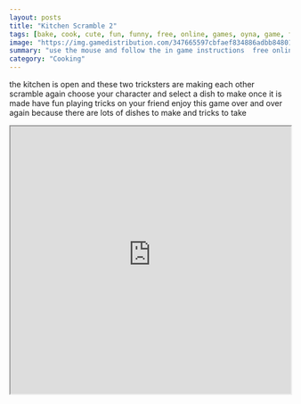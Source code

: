 ```yaml
---
layout: posts
title: "Kitchen Scramble 2"
tags: [bake, cook, cute, fun, funny, free, online, games, oyna, game, free, games, play, play, games]
image: "https://img.gamedistribution.com/347665597cbfaef834886adbb848011f.jpg"
summary: "use the mouse and follow the in game instructions  free online games oyna game free games play play games"
category: "Cooking"
---
```


the kitchen is open and these two tricksters are making each other scramble again choose your character and select a dish to make once it is made have fun playing tricks on your friend enjoy this game over and over again because there are lots of dishes to make and tricks to take

<iframe width="100%" height="480px;" src="https://flash.gamedistribution.com?game=347665597cbfaef834886adbb848011f"></iframe>